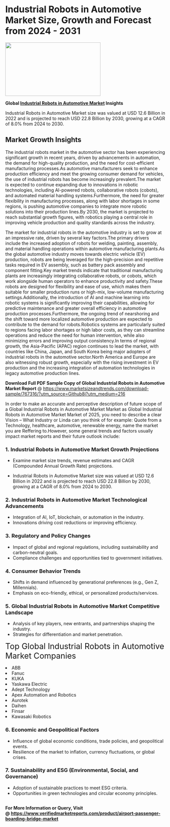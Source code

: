 <H1>Industrial Robots in Automotive Market Size, Growth and Forecast from 2024 - 2031</H1><img class="aligncenter size-medium wp-image-584254" src="https://thirdeyenews.in/wp-content/uploads/2024/09/Global-Market-Research-300x168.jpeg" alt="" width="300" height="168" /><p><strong>Global&nbsp;<a href="https://www.marketsizeandtrends.com/download-sample/767316/?utm_source=Github8j?utm_medium=216">Industrial Robots in Automotive Market</a> Insights</strong></p><p>Industrial Robots in Automotive Market size was valued at USD 12.6 Billion in 2022 and is projected to reach USD 22.8 Billion by 2030, growing at a CAGR of 8.0% from 2024 to 2030.</p><p><h2>Market Growth Insights</h2> <p>The industrial robots market in the automotive sector has been experiencing significant growth in recent years, driven by advancements in automation, the demand for high-quality production, and the need for cost-efficient manufacturing processes.As automotive manufacturers seek to enhance production efficiency and meet the growing consumer demand for vehicles, the use of industrial robots has become increasingly prevalent.The market is expected to continue expanding due to innovations in robotic technologies, including AI-powered robots, collaborative robots (cobots), and automated material handling systems.Furthermore, the need for greater flexibility in manufacturing processes, along with labor shortages in some regions, is pushing automotive companies to integrate more robotic solutions into their production lines.By 2030, the market is projected to reach substantial growth figures, with robotics playing a central role in improving vehicle production and quality standards across the industry.</p> <p>The market for industrial robots in the automotive industry is set to grow at an impressive rate, driven by several key factors.The primary drivers include the increased adoption of robots for welding, painting, assembly, and material handling operations within automotive manufacturing plants.As the global automotive industry moves towards electric vehicle (EV) production, robots are being leveraged for the high-precision and repetitive tasks required in EV assembly, such as battery pack assembly and component fitting.Key market trends indicate that traditional manufacturing plants are increasingly integrating collaborative robots, or cobots, which work alongside human operators to enhance productivity and safety.These robots are designed for flexibility and ease of use, which makes them suitable for smaller production runs or high-mix, low-volume manufacturing settings.Additionally, the introduction of AI and machine learning into robotic systems is significantly improving their capabilities, allowing for predictive maintenance and greater overall efficiency in automotive production processes.Furthermore, the ongoing trend of nearshoring and the shift toward more localized automotive production are expected to contribute to the demand for robots.Robotics systems are particularly suited to regions facing labor shortages or high labor costs, as they can streamline operations and reduce the need for human intervention, while also minimizing errors and improving output consistency.In terms of regional growth, the Asia-Pacific (APAC) region continues to lead the market, with countries like China, Japan, and South Korea being major adopters of industrial robots in the automotive sector.North America and Europe are also witnessing robust growth, especially with the rising investment in EV production and the increasing integration of automation technologies in legacy automotive production lines.</p> <p><span class=""><strong>Download Full PDF Sample Copy of Global Industrial Robots in Automotive Market Report</strong> @ <a href="https://www.marketsizeandtrends.com/download-sample/767316/?utm_source=Github8j?utm_medium=216" target="_blank">https://www.marketsizeandtrends.com/download-sample/767316/?utm_source=Github8j?utm_medium=216</a></span></p><p>In order to make an accurate and perceptive description of future scope of a Global&nbsp;Industrial Robots in Automotive Market Market as Global&nbsp;Industrial Robots in Automotive Market Market of 2025, you need to describe a clear Vision &ndash; What Industry or Linda can you think of for example: Quote from a Technology, healthcare, automotive, renewable energy, name the market you are Reffering to.However, some general trends and factors usually impact market reports and their future outlook include:</p><h3>1.&nbsp;<strong>Industrial Robots in Automotive Market Growth Projections</strong></h3><ul><li>Examine market size trends, revenue estimates and CAGR (Compounded Annual Growth Rate) projections.</li><li><p>Industrial Robots in Automotive Market size was valued at USD 12.6 Billion in 2022 and is projected to reach USD 22.8 Billion by 2030, growing at a CAGR of 8.0% from 2024 to 2030.</p></li></ul><h3>2.&nbsp;<strong>Industrial Robots in Automotive Market Technological Advancements</strong></h3><ul><li>Integration of AI, IoT, blockchain, or automation in the industry.</li><li>Innovations driving cost reductions or improving efficiency.</li></ul><h3>3.&nbsp;<strong>Regulatory and Policy Changes</strong></h3><ul><li>Impact of global and regional regulations, including sustainability and carbon-neutral goals.</li><li>Compliance challenges and opportunities tied to government initiatives.</li></ul><h3>4.&nbsp;<strong>Consumer Behavior Trends</strong></h3><ul><li>Shifts in demand influenced by generational preferences (e.g., Gen Z, Millennials).</li><li>Emphasis on eco-friendly, ethical, or personalized products/services.</li></ul><h3>5.&nbsp;<strong>Global Industrial Robots in Automotive Market Competitive Landscape</strong></h3><ul><li>Analysis of key players, new entrants, and partnerships shaping the industry.</li><li>Strategies for differentiation and market penetration.</li></ul><p data-pm-slice="1 1 []"><span style="color: inherit; font-family: inherit; font-size: 25px;">Top Global Industrial Robots in Automotive Market Companies</span></p><div class="" data-test-id=""><p><li>ABB</li><li> Fanuc</li><li> KUKA</li><li> Yaskawa Electric</li><li> Adept Technology</li><li> Apex Automation and Robotics</li><li> Aurotek</li><li> Daihen</li><li> Finsar</li><li> Kawasaki Robotics</li></p></div><h3>6.&nbsp;<strong>Economic and Geopolitical Factors</strong></h3><ul><li>Influence of global economic conditions, trade policies, and geopolitical events.</li><li>Resilience of the market to inflation, currency fluctuations, or global crises.</li></ul><h3>7.&nbsp;<strong>Sustainability and ESG (Environmental, Social, and Governance)</strong></h3><ul><li>Adoption of sustainable practices to meet ESG criteria.</li><li>Opportunities in green technologies and circular economy principles.</li></ul><h2><strong style="font-size: 14px;">For More Information or Query, Visit @&nbsp;</strong><a style="background-color: #ffffff; font-size: 14px;" href="https://www.marketsizeandtrends.com/report/industrial-robots-in-automotive-market/" target="_blank">https://www.verifiedmarketreports.com/product/airport-passenger-boarding-bridge-market</a></h2>
